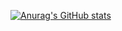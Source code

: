 [![Anurag's GitHub stats](https://github-readme-stats.vercel.app/api?username=Kockiee)](https://github.com/Kockiee/github-readme-stats)
